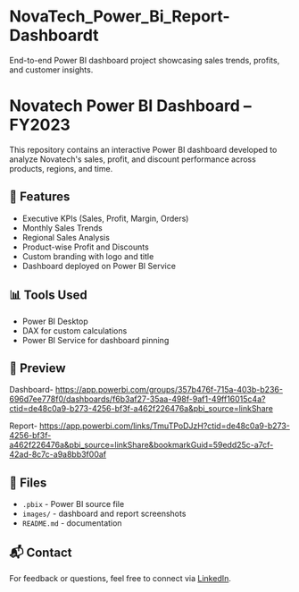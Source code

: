# NovaTech_Power_Bi_Report-Dashboardt
End-to-end Power BI dashboard project showcasing sales trends, profits, and customer insights.
# Novatech Power BI Dashboard – FY2023

This repository contains an interactive Power BI dashboard developed to analyze Novatech's sales, profit, and discount performance across products, regions, and time.

## 🔹 Features

- Executive KPIs (Sales, Profit, Margin, Orders)
- Monthly Sales Trends
- Regional Sales Analysis
- Product-wise Profit and Discounts
- Custom branding with logo and title
- Dashboard deployed on Power BI Service

## 📊 Tools Used

- Power BI Desktop
- DAX for custom calculations
- Power BI Service for dashboard pinning

## 📎 Preview
Dashboard-
https://app.powerbi.com/groups/357b476f-715a-403b-b236-696d7ee778f0/dashboards/f6b3af27-35aa-498f-9af1-49ff16015c4a?ctid=de48c0a9-b273-4256-bf3f-a462f226476a&pbi_source=linkShare

Report-
https://app.powerbi.com/links/TmuTPoDJzH?ctid=de48c0a9-b273-4256-bf3f-a462f226476a&pbi_source=linkShare&bookmarkGuid=59edd25c-a7cf-42ad-8c7c-a9a8bb3f00af

## 📁 Files

- `.pbix` - Power BI source file
- `images/` - dashboard and report screenshots
- `README.md` - documentation

## 📬 Contact

For feedback or questions, feel free to connect via [LinkedIn](your-profile-link).
